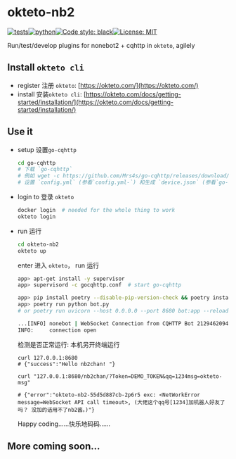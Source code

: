 
# okteto-nb2
[![tests](https://github.com/ffreemt/okteto-nb2/actions/workflows/routine-tests.yml/badge.svg)](https://github.com/ffreemt/okteto-nb2/actions)[![python](https://img.shields.io/static/v1?label=python+&message=3.7.3%2B&color=blue)](https://img.shields.io/static/v1?label=python+&message=3.7%2B&color=blue)[![Code style: black](https://img.shields.io/badge/code%20style-black-000000.svg)](https://github.com/psf/black)[![License: MIT](https://img.shields.io/badge/License-MIT-yellow.svg)](https://opensource.org/licenses/MIT)

Run/test/develop plugins for nonebot2 + cqhttp in `okteto`, agilely

## Install `okteto cli`

*   register 注册 `okteto`: [https://okteto.com/](https://okteto.com/)
*   install 安装`okteto cli`: [https://okteto.com/docs/getting-started/installation/](https://okteto.com/docs/getting-started/installation/)

## Use it
*   setup 设置`go-cqhttp`
    ```bash
    cd go-cqhttp
    # 下载 `go-cqhttp`
    # 例如 wget -c https://github.com/Mrs4s/go-cqhttp/releases/download/v1.0.0-beta7-fix2/go-cqhttp_linux_amd64.tar.gz && tar fvzx go-cqhttp_linux_amd64.tar.gz go-cqhttp
    # 设置 `config.yml` (参看`config.yml-`) 和生成 `device.json` (参看`go-cqhttp`文档及 https://github.com/Mrs4s/go-cqhttp/blob/master/docs/slider.md）
    ```
*   login to 登录 `okteto`
    ```bash
    docker login  # needed for the whole thing to work
    okteto login
    ```
*   run 运行
    ```bash
    cd okteto-nb2
    okteto up
    ```
    enter 进入 `okteto`， run 运行
    ```bash
    app> apt-get install -y supervisor
    app> supervisord -c gocqhttp.conf  # start go-cqhttp

    app> pip install poetry --disable-pip-version-check && poetry install --no-dev --no-interaction --no-ansi  # install packages
    app> poetry run python bot.py
    # or poetry run uvicorn --host 0.0.0.0 --port 8680 bot:app --reload --reload-dir okteto_nb2

    ...[INFO] nonebot | WebSocket Connection from CQHTTP Bot 2129462094 Accepted!
    INFO:     connection open
    ```

    检测是否正常运行: 本机另开终端运行
    ```
    curl 127.0.0.1:8680
    # {"success":"Hello nb2chan! "}

    curl "127.0.0.1:8680/nb2chan/?Token=DEMO_TOKEN&qq=1234msg=okteto-msg"

    # {"error":"okteto-nb2-55d5d887cb-2p6r5 exc: <NetWorkError message=WebSocket API call timeout>, (大佬这个qq号[1234]加机器人好友了吗？ 没加的话用不了nb2酱。)"}
    ```

    Happy coding……快乐地码码……

## More coming soon...